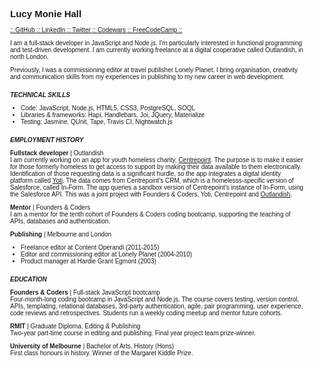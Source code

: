 <div style="font-size:10px; width: 470px; margin-left: 25px; font-family: 'Actor', sans-serif;">
<h2>Lucy Monie Hall</h2>
<p><a href="https://github.com/lucymonie">:: GitHub </a><a href="https://www.linkedin.com/in/lucy-monie">:: LinkedIn </a><a href="https://twitter.com/LucyMonie">:: Twitter </a><a href="https://www.codewars.com/users/lucymonie/">:: Codewars </a><a href="https://www.freecodecamp.com/lucymonie">:: FreeCodeCamp ::</a></p>

<p>I am a full-stack developer in JavaScript and Node.js. I'm particularly interested in functional programming and test-driven development. I am currently working freelance at a digital cooperative called Outlandish, in north London.</p>
<p>Previously, I was a commissioning editor at travel publisher Lonely Planet. I bring organisation, creativity and communication skills from my experiences in publishing to my new career in web development.</p>

<h5 style="margin:18px 0px 5px 0px;">TECHNICAL SKILLS</h5>
<ul>
 <li>Code: JavaScript, Node.js, HTML5, CSS3, PostgreSQL, SOQL</li>
 <li>Libraries & frameworks: Hapi, Handlebars, Joi, JQuery, Materialize</li>
 <li>Testing: Jasmine, QUnit, Tape, Travis CI, Nightwatch.js</li>
</ul>

<h5 style="margin:18px 0px 5px 0px;">EMPLOYMENT HISTORY</h5>
<p><span style="font-weight:bold;">Fullstack developer</span> | Outlandish<br>
I am currently working on an app for youth homeless charity, <a href="https://centrepoint.org.uk">Centrepoint</a>. The purpose is to make it easier for those formerly homeless to get access to support by making their data available to them electronically. Identification of those requesting data is a significant hurdle, so the app integrates a digital identity platform called <a href="https://www.yoti.com/developers/">Yoti</a>. The data comes from Centrepoint's CRM, which is a homelesss-specific version of Salesforce, called In-Form. The app queries a sandbox version of Centrepoint's instance of In-Form, using the Salesforce API. This was a joint project with Founders & Coders, Yoti, Centrepoint and <a href="https://outlandish.com/">Outlandish</a>.</p>

<p><span style="font-weight:bold;">Mentor</span> | Founders & Coders<br>
I am a mentor for the tenth cohort of Founders & Coders coding bootcamp, supporting the teaching of APIs, databases and authentication.</p>

<span style="font-weight:bold;margin-bottom:0px;">Publishing</span> | Melbourne and London<br>
<ul>
<li>Freelance editor at Content Operandi (2011-2015)</li>
<li>Editor and commissioning editor at Lonely Planet (2004-2010)</li>
<li>Product manager at Hardie Grant Egmont (2003)</li>
</ul>

<h5 style="margin:18px 0px 5px 0px;">EDUCATION</h5>
<p><span style="font-weight:bold;">Founders & Coders</span> | Full-stack JavaScript bootcamp<br>
Four-month-long coding bootcamp in JavaScript and Node.js. The course covers testing, version control, APIs, templating, relational databases, 3rd-party authentication, agile, pair programming, user experience, code reviews and retrospectives. Students run a weekly coding meetup and mentor future cohorts.</p>

<p><span style="font-weight:bold;">RMIT</span> | Graduate Diploma, Editing & Publishing<br>
Two-year part-time course in editing and publishing. Final year project team prize-winner.</p>

<p><span style="font-weight:bold;">University of Melbourne </span>| Bachelor of Arts, History (Hons)<br>
First class honours in history. Winner of the Margaret Kiddle Prize.</p>
</div>
